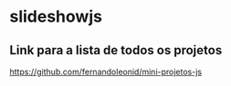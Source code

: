 # slideshowjs

## Link para a lista de todos os projetos

https://github.com/fernandoleonid/mini-projetos-js
